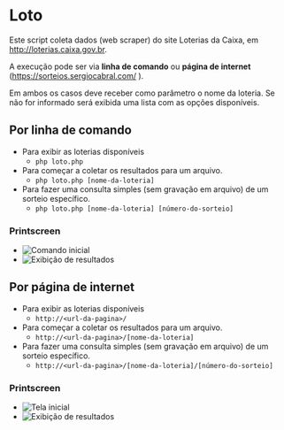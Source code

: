# Loto

Este script coleta dados (web scraper) do site Loterias da Caixa, em http://loterias.caixa.gov.br.

A execução pode ser via **linha de comando** ou **página de internet** (https://sorteios.sergiocabral.com/
).

Em ambos os casos deve receber como parâmetro o nome da loteria. Se não for informado será exibida uma lista com as opções disponíveis.

## Por linha de comando

- Para exibir as loterias disponíveis
  - `php loto.php`
- Para começar a coletar os resultados para um arquivo.
  - `php loto.php [nome-da-loteria]`
- Para fazer uma consulta simples (sem gravação em arquivo) de um sorteio específico.
  - `php loto.php [nome-da-loteria] [número-do-sorteio]` 

### Printscreen

- ![Comando inicial](https://i.imgur.com/VUSakoE.png)
- ![Exibição de resultados](https://i.imgur.com/ITI4m7H.png)


## Por página de internet

- Para exibir as loterias disponíveis
  - `http://<url-da-pagina>/`
- Para começar a coletar os resultados para um arquivo.
  - `http://<url-da-pagina>/[nome-da-loteria]`
- Para fazer uma consulta simples (sem gravação em arquivo) de um sorteio específico.
  - `http://<url-da-pagina>/[nome-da-loteria]/[número-do-sorteio]`

### Printscreen

- ![Tela inicial](https://i.imgur.com/OGESD8U.png)
- ![Exibição de resultados](https://i.imgur.com/GYoVmXB.png)
